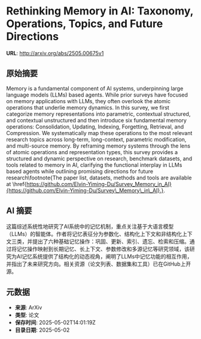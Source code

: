 # Rethinking Memory in AI: Taxonomy, Operations, Topics, and Future Directions

**URL**: http://arxiv.org/abs/2505.00675v1

## 原始摘要

Memory is a fundamental component of AI systems, underpinning large language
models (LLMs) based agents. While prior surveys have focused on memory
applications with LLMs, they often overlook the atomic operations that underlie
memory dynamics. In this survey, we first categorize memory representations
into parametric, contextual structured, and contextual unstructured and then
introduce six fundamental memory operations: Consolidation, Updating, Indexing,
Forgetting, Retrieval, and Compression. We systematically map these operations
to the most relevant research topics across long-term, long-context, parametric
modification, and multi-source memory. By reframing memory systems through the
lens of atomic operations and representation types, this survey provides a
structured and dynamic perspective on research, benchmark datasets, and tools
related to memory in AI, clarifying the functional interplay in LLMs based
agents while outlining promising directions for future research\footnote{The
paper list, datasets, methods and tools are available at
\href{https://github.com/Elvin-Yiming-Du/Survey_Memory_in_AI}{https://github.com/Elvin-Yiming-Du/Survey\_Memory\_in\_AI}.}.


## AI 摘要

这篇综述系统性地研究了AI系统中的记忆机制，重点关注基于大语言模型（LLMs）的智能体。作者将记忆表征分为参数化、结构化上下文和非结构化上下文三类，并提出了六种基础记忆操作：巩固、更新、索引、遗忘、检索和压缩。通过将记忆操作映射到长期记忆、长上下文、参数修改和多源记忆等研究领域，该研究为AI记忆系统提供了结构化的动态视角，阐明了LLMs中记忆功能的相互作用，并指出了未来研究方向。相关资源（论文列表、数据集和工具）已在GitHub上开源。

## 元数据

- **来源**: ArXiv
- **类型**: 论文
- **保存时间**: 2025-05-02T14:01:19Z
- **目录日期**: 2025-05-02
